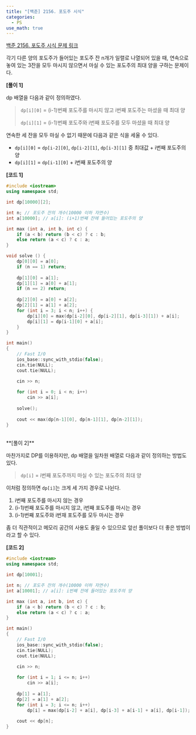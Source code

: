 ```yaml
---
title: "[백준] 2156. 포도주 시식"
categories:
  - PS
use_math: true
---
```


[백준 2156. 포도주 시식 문제 링크](https://www.acmicpc.net/problem/2156)

각기 다른 양의 포도주가 들어있는 포도주 잔 n개가 일렬로 나열되어 있을 때, 연속으로 놓여 있는 3잔을 모두 마시지 않으면서 마실 수 있는 포도주의 최대 양을 구하는 문제이다.

**[풀이 1]**

dp 배열을 다음과 같이 정의하였다.
> `dp[i][0]` = (i-1)번째 포도주를 마시지 않고 i번째 포도주는 마셨을 때 최대 양
> 
> `dp[i][1]` = (i-1)번째 포도주와 i번째 포도주를 모두 마셨을 때 최대 양

연속한 세 잔을 모두 마실 수 없기 때문에 다음과 같은 식을 세울 수 있다.
- `dp[i][0]` = `dp[i-2][0]`, `dp[i-2][1]`, `dp[i-3][1]` 중 최대값 + i번째 포도주의 양
- `dp[i][1]` = `dp[i-1][0]` + i번째 포도주의 양

**[코드 1]**
```cpp
#include <iostream>
using namespace std;

int dp[10000][2];

int n; // 포도주 잔의 개수(10000 이하 자연수)
int a[10000]; // a[i]: (i+1)번째 잔에 들어있는 포도주의 양

int max (int a, int b, int c) {
    if (a < b) return (b < c) ? c : b;
    else return (a < c) ? c : a;
}

void solve () {
    dp[0][0] = a[0];
    if (n == 1) return;
    
    dp[1][0] = a[1];
    dp[1][1] = a[0] + a[1];
    if (n == 2) return;
    
    dp[2][0] = a[0] + a[2];
    dp[2][1] = a[1] + a[2];
    for (int i = 3; i < n; i++) {
        dp[i][0] = max(dp[i-2][0], dp[i-2][1], dp[i-3][1]) + a[i];
        dp[i][1] = dp[i-1][0] + a[i];
    }
}

int main()
{
    // Fast I/O
    ios_base::sync_with_stdio(false);
    cin.tie(NULL);
    cout.tie(NULL);

    cin >> n;
    
    for (int i = 0; i < n; i++)
        cin >> a[i];
    
    solve();
    
    cout << max(dp[n-1][0], dp[n-1][1], dp[n-2][1]);
}
```


<br/>
**[풀이 2]**

마찬가지로 DP를 이용하지만, dp 배열을 일차원 배열로 다음과 같이 정의하는 방법도 있다.
> `dp[i]` = i번째 포도주까지 마실 수 있는 포도주의 최대 양

이처럼 정의하면 `dp[i]`는 크게 세 가지 경우로 나뉜다.
1. i번째 포도주를 마시지 않는 경우
2. (i-1)번째 포도주를 마시지 않고, i번째 포도주를 마시는 경우
3. (i-1)번째 포도주와 i번재 포도주를 모두 마시는 경우

좀 더 직관적이고 메모리 공간의 사용도 줄일 수 있으므로 앞선 풀이보다 더 좋은 방법이라고 할 수 있다.

**[코드 2]**
```cpp
#include <iostream>
using namespace std;

int dp[10001];

int n; // 포도주 잔의 개수(10000 이하 자연수)
int a[10001]; // a[i]: i번째 잔에 들어있는 포도주의 양

int max (int a, int b, int c) {
    if (a < b) return (b < c) ? c : b;
    else return (a < c) ? c : a;
}

int main()
{
    // Fast I/O
    ios_base::sync_with_stdio(false);
    cin.tie(NULL);
    cout.tie(NULL);

    cin >> n;
    
    for (int i = 1; i <= n; i++)
        cin >> a[i];
    
    dp[1] = a[1];
    dp[2] = a[1] + a[2];
    for (int i = 3; i <= n; i++)
        dp[i] = max(dp[i-2] + a[i], dp[i-3] + a[i-1] + a[i], dp[i-1]);
    
    cout << dp[n];
}
```
